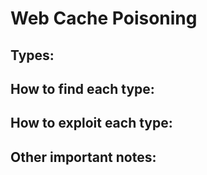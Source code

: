 # Web Cache Poisoning

## Types:

## How to find each type:

## How to exploit each type:

## Other important notes:
